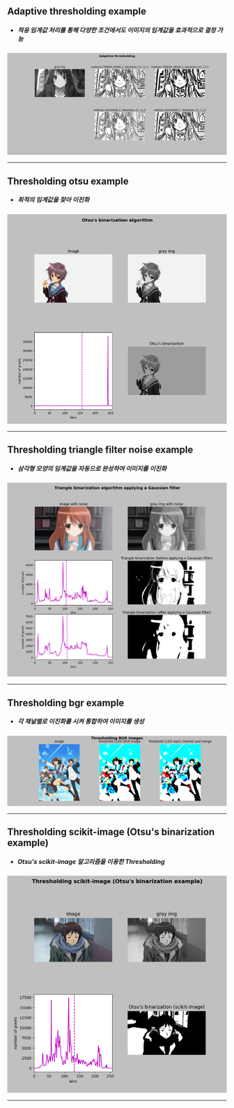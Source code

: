## Adaptive thresholding example
+ ##### 적응 임계값 처리를 통해 다양한 조건에서도 이미지의 임계값을 효과적으로 결정 가능
![Adaptive thresholding Haruhi image](./Images/Adaptive_thresholding_haruhi.PNG)   
- - -
## Thresholding otsu example
+ ##### 최적의 임계값을 찾아 이진화
![Thresholding otsu image](./Images/Otsu's_binarization_nagato.PNG)   
- - -
## Thresholding triangle filter noise example
+ ##### 삼각형 모양의 임계값을 자동으로 완성하여 이미지를 이진화
![Adaptive thresholding Haruhi image](./Images/Triangle_binarization_algorithm_applying_a_Gaussian_filter.PNG)   
- - -
## Thresholding bgr example
+ ##### 각 채널별로 이진화를 시켜 통합하여 이미지를 생성
![Adaptive thresholding Haruhi image](./Images/Thresholding_BGR_images.PNG)   
- - -
## Thresholding scikit-image (Otsu's binarization example)
+ ##### Otsu's scikit-image 알고리즘을 이용한 Thresholding
![Adaptive thresholding Haruhi image](./Images/Thresholding_scikit-image_(Otsu's_binarization_example)_kyon.png)   
- - -
